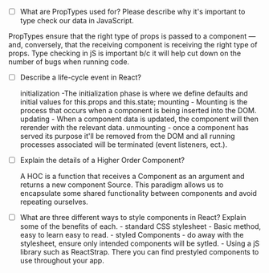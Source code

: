 - [ ] What are PropTypes used for? Please describe why it's important to type check our data in JavaScript.

PropTypes ensure that the right type of props is passed to a component — and, conversely, that the receiving component is receiving the right type of props. Type checking in jS is important b/c it will help cut down on the number of bugs when running code.

- [ ] Describe a life-cycle event in React?

  initialization -The initialization phase is where we define defaults and initial values for this.props and this.state;
  mounting - Mounting is the process that occurs when a component is being inserted into the DOM.
  updating - When a component data is updated, the component will then rerender with the relevant data.
  unmounting - once a component has served its purpose it'll be removed from the DOM and all running processes associated will be terminated (event listeners, ect.).

- [ ] Explain the details of a Higher Order Component?

    A HOC is a function that receives a Component as an argument and returns a new component Source. This paradigm allows us to encapsulate some shared functionality between components and avoid repeating ourselves.

- [ ] What are three different ways to style components in React? Explain some of the benefits of each.
      - standard CSS stylesheet - Basic method, easy to learn easy to read.
      - styled Components - do away with the stylesheet, ensure only intended components will be sytled.
      - Using a jS library such as ReactStrap. There you can find prestyled components to use throughout your app.
